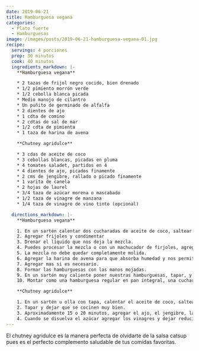 ```yaml
---
date: 2019-06-21
title: Hamburguesa vegana
categories:
  - Plato fuerte
  - Hamburguesas
image: /images/posts/2019-06-21-hamburguesa-vegana-01.jpg
recipe:
  servings: 4 porciones
  prep: 30 minutos
  cook: 40 minutos
  ingredients_markdown: |-
    **Hamburguesa vegana**

    * 2 tazas de frijol negro cocido, bien drenado
    * 1/2 pimiento morrón verde
    * 1/2 cebolla blanca picada
    * Medio manojo de cilantro
    * Un puñito de germinado de alfalfa
    * 2 dientes de ajo
    * 1 cdta de comino
    * 2 cdtas de sal de mar
    * 1/2 cdta de pimienta
    * 1 taza de harina de avena

    **Chutney agridulce**

    * 3 cdas de aceite de coco
    * 3 cebollas blancas, picadas en pluma
    * 4 tomates saladet, partidos en 4
    * 4 dientes de ajo, picados finamente
    * 2 cms de jengibre, rallado o picado finamente
    * 1 varita de canela
    * 2 hojas de laurel
    * 3/4 taza de azúcar morena o mascabado
    * 1/2 taza de vinagre de manzana
    * 1/4 taza de vinagre de vino tinto (opcional)

  directions_markdown: |-
    **Hamburguesa vegana**

    1. En un sartén calentar dos cucharadas de aceite de coco, saltear el pimiento verde, la cebolla, el ajo, todo picado muy finamente.
    2. Agregar frijoles y condimentar
    3. Drenar el líquido que nos deja la mezcla.
    4. Puedes procesar la mezcla o con un machucador de firjoles, agregar por último el germinado y el cilantro.
    5. La mezcla no debe quedar completamente molida.
    6. Agregar la harina de avena para que absorba humedad y nos permita hacer forma de hamburguesa nuestra mezcla.
    7. Agregar mas si es necesario.
    8. Formar las hamburguesas con las manos mojadas.
    9. En un sartén muy caliente poner nuestras hamburguesas, tapar, y voltear cuando esté dorada, aprox 5 minutos por lado.
    10. Montar como una hamburguesa regular en pan integral, una cucharada de chutney agridulce y unas rebanadas de aguacate y germinado de alfalfa.

    **Chutney agridulce**

    1. En un sartén u olla con tapa, calentar el aceite de coco, saltear la cebolla y el tomate.
    2. Tapar y dejar que se cocinen muy bien.
    3. Aproximadamente 15 o 20 minutos, agregar el ajo, el jengibre, la canela, el laurel y el azúcar.
    4. Cuando se disuelva el azúcar agregar los vinagres y dejar reducir a fuego lento, aprox 20 minutos más.
---
```

El chutney agridulce es la manera perfecta de olvidarte de la salsa catsup pues es el perfecto complemento saludable de tus comidas favoritas.
